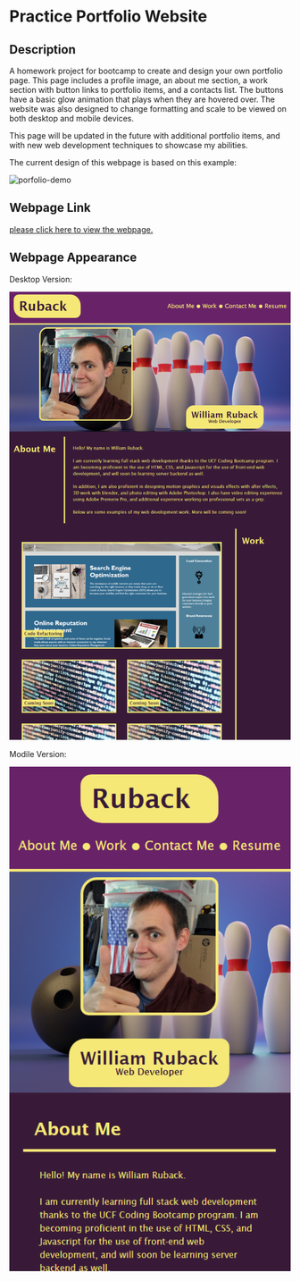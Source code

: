 # Practice Portfolio Website

## Description

A homework project for bootcamp to create and design your own portfolio page. This page includes a profile image, an about me section, a work section with button links to portfolio items, and a contacts list. The buttons have a basic glow animation that plays when they are hovered over. The website was also designed to change formatting and scale to be viewed on both desktop and mobile devices.

This page will be updated in the future with additional portfolio items, and with new web development techniques to showcase my abilities.

The current design of this webpage is based on this example:

![porfolio-demo](README-assets/02-advanced-css-homework-demo.gif)

## Webpage Link

[please click here to view the webpage.](https://wruback.github.io/WR-practice-portfolio-website/)

## Webpage Appearance

Desktop Version:

![desktop-screenshot](README-assets/desktop-portfolio.png)


Modile Version:

![mobile-version](README-assets/mobile-portfolio.png)
